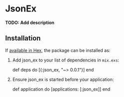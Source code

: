 # JsonEx

**TODO: Add description**

## Installation

If [available in Hex](https://hex.pm/docs/publish), the package can be installed as:

  1. Add json_ex to your list of dependencies in `mix.exs`:

        def deps do
          [{:json_ex, "~> 0.0.1"}]
        end

  2. Ensure json_ex is started before your application:

        def application do
          [applications: [:json_ex]]
        end

